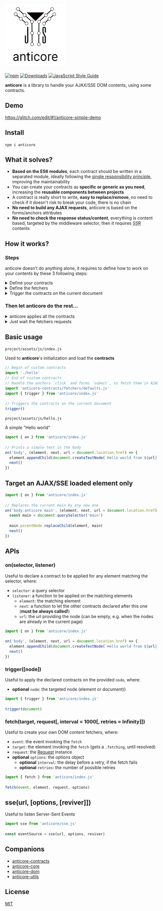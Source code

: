 # <a name="reference"><img alt="anticore" src="./logo.png" title="BETA anticore" width="200" /></a>

[![npm](https://img.shields.io/npm/v/anticore.svg?style=plastic)]()
[![Downloads](https://img.shields.io/npm/dt/anticore.svg?style=plastic)]()
[![JavaScript Style Guide](https://img.shields.io/badge/code_style-standard-brightgreen.svg)](https://standardjs.com)

**anticore** is a library to handle your AJAX/SSE DOM contents, using some contracts.

## <a name="demo">Demo</a>

https://glitch.com/edit/#!/anticore-simple-demo

## <a name="install">Install</a>

`npm i anticore`

## <a name="what-it-solves">What it solves?</a>

* **Based on the ES6 modules**, each contract should be written in a separated module, ideally following the [single responsibility principle](https://en.wikipedia.org/wiki/Single_responsibility_principle), improving the maintainability
* You can create your contracts as **specific or generic as you need**, increasing the **reusable components between projects**
* A contract is really short to write, **easy to replace/remove**, no need to check if it doesn't risk to break your code, there is no chain
* **No need to build any AJAX requests**, anticore is based on the forms/anchors attributes
* **No need to check the response status/content**, everything is content based, targeted by the middleware selector, then it requires <abbr title="Server-Side Rendering">SSR</abbr> contents

## <a name="how-it-works">How it works?</a>

### <a name="steps">Steps</a>
anticore doesn't do anything alone, it requires to define how to work on your contents by these 3 following steps:

<details>
  <summary name="define-your-contracts">Define your contracts</summary>
  
  A contract is defined to apply any operations (event listening, pre-validation, ...) on the elements, founds by anticore, matching the provided selector.
  
  **Important:** anticore does not appends the elements itself, import your own contracts to do it.
  
  (As a best practice, you should import the "injectors" and the end, to avoid the browser redraws as possible.)
  
```js
import { on } from 'anticore'

on(selector, listener)
```
</details>

<details>
  <summary name="define-the-fetchers">Define the fetchers</summary>
  
  The fetchers are some specific contracts, used to define how the anticore's requests are built, to automate their fetching.
  
  See [anticore-contracts/fetchers](https://github.com/Lcfvs/anticore-contracts/fetchers#readme)

  Once fetched by anticore, the contents are triggered on the defined contracts.
```js
import 'anticore-contracts/fetchers/defaults.js'
```
</details>

<details>
  <summary name="trigger-the-contracts-on-the-current-document">Trigger the contracts on the current document</summary>

  It's important to have the same process on the loaded document and on the fetched contents.

```js
import { trigger } from 'anticore/index.js'

trigger()
```
</details>

### <a name="Then-let-anticore-do-the-rest">Then let anticore do the rest...</a>

<details>
  <summary name="anticore-applies-all-the-contracts">anticore applies all the contracts</summary>

  * For each contract, it tries to find all the elements matching the contract selector.
  * Based on the contracts order, for each match, it provides the element to the related contract.
  * Each contract resolution **must** call the `next()` to let the next contract resolve too.
</details>

<details>
  <summary name="just-wait-the-fetchers-requests">Just wait the fetchers requests</summary>

  * It depends on your chosen fetchers, but if you use the `defaults`, it waits a `click` on an anchor or a `submit` on a form.
  * Once the event is emitted the fetcher provides the request to anticore
  * anticore fetches the request and waits the response
  * anticore parses the response to a `DocumentFragment`
  * anticore triggers on the fragment, [applying all the contracts on it](#anticore-applies-all-the-contracts)
</details>

## <a name="basic-usage">Basic usage</a>

`project/assets/js/index.js`

Used to **anticore**'s initialization and load the **contracts**

```js
// Begin of custom contracts
import './hello'
// End of custom contracts
// Handle the anchors `click` and forms `submit`, to fetch them in AJAX, automatically
import 'anticore-contracts/fetchers/defaults.js'
import { trigger } from 'anticore/index.js'

// Triggers the contracts on the current document
trigger()
```

`project/assets/js/hello.js`

A simple "Hello world"

```js
import { on } from 'anticore/index.js'

// Prints a simple text in the body
on('body', (element, next, url = document.location.href) => {
  element.appendChild(document.createTextNode(`Hello world from ${url}`))
  next()
})
```



## <a name="loaded">Target an AJAX/SSE loaded element only</a>

```js
import { on } from 'anticore/index.js'

// Replaces the current main by any new one
on('body.anticore main', (element, next, url = document.location.href) => {
  const main = document.querySelector('main')

  main.parentNode.replaceChild(element, main)
  next()
})
```


## <a name="apis">APIs</a>

### <a name="on">on(selector, listener)</a>
Useful to declare a contract to be applied for any element matching the selector, where:
* `selector`: a query selector
* `listener`: a function to be applied on the matching elements
  * `element`: the matching element
  * `next`: a function to let the other contracts declared after this one (**must be always called!**) 
  * `url`: the url providing the node (can be empty, e.g. when the nodes are already in the current page)

```js
import { on } from 'anticore/index.js'

on('body', (element, next, url = document.location.href) => {
  element.appendChild(document.createTextNode(`Hello world from ${url}`))
  next()
})
```

### <a name="populate">trigger([node])</a>
Useful to apply the declared contracts on the provided `node`, where:
* **optional** `node`: the targeted node (element or document))

```js
import { trigger } from 'anticore/index.js'

trigger(document)
```

### <a name="fetch">fetch(target, request[, interval = 1000[, retries = Infinity]])</a>

Useful to create your own DOM content fetchers, where:
* `event`: the event invoking the `fetch`
* `target`: the element invoking the `fetch` (gets a `.fetching`, until resolved)
* `request`: the [Request](https://developer.mozilla.org/fr/docs/Web/API/Request) instance
* **optional** `options`: the options object
    * **optional** `interval`: the delay before a retry, if the fetch fails
    * **optional** `retries`: the number of possible retries

```js
import { fetch } from 'anticore/index.js'

fetch(event, element, request, options)
```

## <a name="sse">sse(url, [options, [reviver]])</a>

Useful to listen Server-Sent Events
```js
import sse from 'anticore/sse.js'

const eventSource = sse(url, options, reviver)
```


## <a name="companions">Companions</a>

* [anticore-contracts](https://github.com/Lcfvs/anticore-contracts)
* [anticore-core](https://github.com/Lcfvs/anticore-core)
* [anticore-dom](https://github.com/Lcfvs/anticore-dom)
* [anticore-utils](https://github.com/Lcfvs/anticore-utils)


## <a name="license">License</a>

[MIT](https://github.com/Lcfvs/anticore/blob/master/licence.md)
